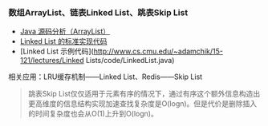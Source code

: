 ### 数组ArrayList、链表Linked List、跳表Skip List

+ [Java 源码分析（ArrayList）](http://developer.classpath.org/doc/java/util/ArrayList-source.html)
+ [Linked List 的标准实现代码](http://www.geeksforgeeks.org/implementing-a-linked-list-in-java-using-class/)
+ [Linked List 示例代码](http://www.cs.cmu.edu/~adamchik/15-121/lectures/Linked Lists/code/LinkedList.java)

相关应用：LRU缓存机制——Linked List、Redis——Skip List

> 跳表Skip List仅仅适用于元素有序的情况下，通过有序这个额外信息构造出更高维度的信息结构实现加速查找复杂度是O(logn)。但是代价是删除插入的时间复杂度也会从O(1)上升到O(logn)。





